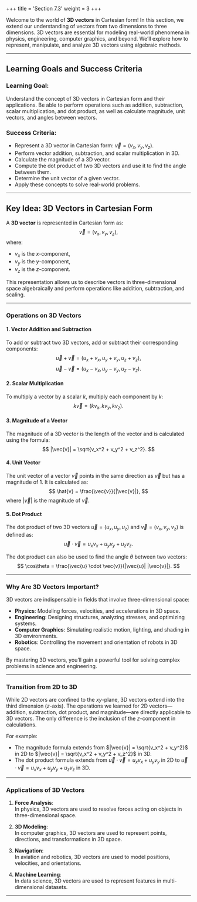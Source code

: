 +++
title = 'Section 7.3'
weight = 3
+++

Welcome to the world of **3D vectors** in Cartesian form! In this section, we extend our understanding of vectors from two dimensions to three dimensions. 3D vectors are essential for modeling real-world phenomena in physics, engineering, computer graphics, and beyond. We’ll explore how to represent, manipulate, and analyze 3D vectors using algebraic methods.

---

## Learning Goals and Success Criteria

### Learning Goal:
Understand the concept of 3D vectors in Cartesian form and their applications. Be able to perform operations such as addition, subtraction, scalar multiplication, and dot product, as well as calculate magnitude, unit vectors, and angles between vectors.

### Success Criteria:
- Represent a 3D vector in Cartesian form: $\vec{v} = (v_x, v_y, v_z)$.
- Perform vector addition, subtraction, and scalar multiplication in 3D.
- Calculate the magnitude of a 3D vector.
- Compute the dot product of two 3D vectors and use it to find the angle between them.
- Determine the unit vector of a given vector.
- Apply these concepts to solve real-world problems.

---

## Key Idea: 3D Vectors in Cartesian Form

A **3D vector** is represented in Cartesian form as:
$$
\vec{v} = (v_x, v_y, v_z),
$$
where:
- $v_x$ is the $x$-component,
- $v_y$ is the $y$-component,
- $v_z$ is the $z$-component.

This representation allows us to describe vectors in three-dimensional space algebraically and perform operations like addition, subtraction, and scaling.

---

### Operations on 3D Vectors

#### 1. Vector Addition and Subtraction
To add or subtract two 3D vectors, add or subtract their corresponding components:
$$
\vec{u} + \vec{v} = (u_x + v_x, u_y + v_y, u_z + v_z),
$$
$$
\vec{u} - \vec{v} = (u_x - v_x, u_y - v_y, u_z - v_z).
$$

#### 2. Scalar Multiplication
To multiply a vector by a scalar $k$, multiply each component by $k$:
$$
k\vec{v} = (k v_x, k v_y, k v_z).
$$

#### 3. Magnitude of a Vector
The magnitude of a 3D vector is the length of the vector and is calculated using the formula:
$$
|\vec{v}| = \sqrt{v_x^2 + v_y^2 + v_z^2}.
$$

#### 4. Unit Vector
The unit vector of a vector $\vec{v}$ points in the same direction as $\vec{v}$ but has a magnitude of 1. It is calculated as:
$$
\hat{v} = \frac{\vec{v}}{|\vec{v}|},
$$
where $|\vec{v}|$ is the magnitude of $\vec{v}$.

#### 5. Dot Product
The dot product of two 3D vectors $\vec{u} = (u_x, u_y, u_z)$ and $\vec{v} = (v_x, v_y, v_z)$ is defined as:
$$
\vec{u} \cdot \vec{v} = u_x v_x + u_y v_y + u_z v_z.
$$

The dot product can also be used to find the angle $\theta$ between two vectors:
$$
\cos\theta = \frac{\vec{u} \cdot \vec{v}}{|\vec{u}| |\vec{v}|}.
$$

---

### Why Are 3D Vectors Important?

3D vectors are indispensable in fields that involve three-dimensional space:
- **Physics**: Modeling forces, velocities, and accelerations in 3D space.
- **Engineering**: Designing structures, analyzing stresses, and optimizing systems.
- **Computer Graphics**: Simulating realistic motion, lighting, and shading in 3D environments.
- **Robotics**: Controlling the movement and orientation of robots in 3D space.

By mastering 3D vectors, you’ll gain a powerful tool for solving complex problems in science and engineering.

---

### Transition from 2D to 3D

While 2D vectors are confined to the $xy$-plane, 3D vectors extend into the third dimension ($z$-axis). The operations we learned for 2D vectors—addition, subtraction, dot product, and magnitude—are directly applicable to 3D vectors. The only difference is the inclusion of the $z$-component in calculations.

For example:
- The magnitude formula extends from $|\vec{v}| = \sqrt{v_x^2 + v_y^2}$ in 2D to $|\vec{v}| = \sqrt{v_x^2 + v_y^2 + v_z^2}$ in 3D.
- The dot product formula extends from $\vec{u} \cdot \vec{v} = u_x v_x + u_y v_y$ in 2D to $\vec{u} \cdot \vec{v} = u_x v_x + u_y v_y + u_z v_z$ in 3D.

---

### Applications of 3D Vectors

1. **Force Analysis**:  
   In physics, 3D vectors are used to resolve forces acting on objects in three-dimensional space.

2. **3D Modeling**:  
   In computer graphics, 3D vectors are used to represent points, directions, and transformations in 3D space.

3. **Navigation**:  
   In aviation and robotics, 3D vectors are used to model positions, velocities, and orientations.

4. **Machine Learning**:  
   In data science, 3D vectors are used to represent features in multi-dimensional datasets.

---

